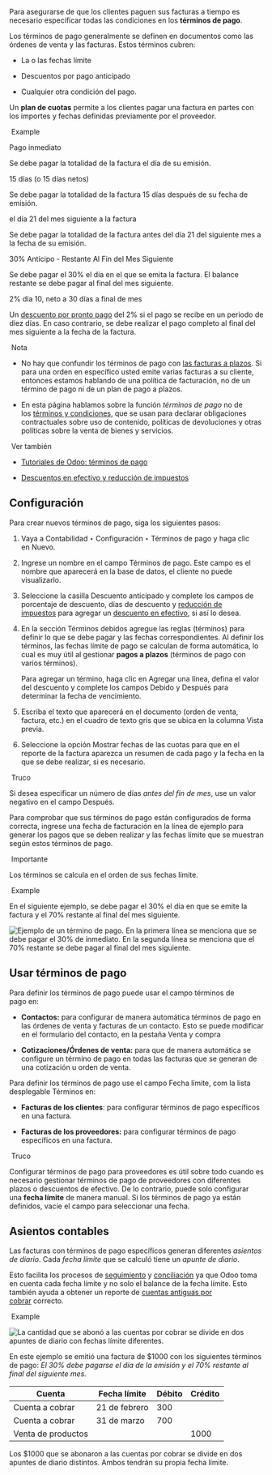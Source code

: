 Para asegurarse de que los clientes paguen sus facturas a tiempo es necesario especificar todas las condiciones en los **términos de pago**.

Los términos de pago generalmente se definen en documentos como las órdenes de venta y las facturas. Estos términos cubren:

- La o las fechas límite
    
- Descuentos por pago anticipado
    
- Cualquier otra condición del pago.
    

Un **plan de cuotas** permite a los clientes pagar una factura en partes con los importes y fechas definidas previamente por el proveedor.

 Example

Pago inmediato

Se debe pagar la totalidad de la factura el día de su emisión.

15 días (o 15 días netos)

Se debe pagar la totalidad de la factura 15 días después de su fecha de emisión.

el día 21 del mes siguiente a la factura

Se debe pagar la totalidad de la factura antes del día 21 del siguiente mes a la fecha de su emisión.

30% Anticipo - Restante Al Fin del Mes Siguiente

Se debe pagar el 30% el día en el que se emita la factura. El balance restante se debe pagar al final del mes siguiente.

2% día 10, neto a 30 días a final de mes

Un [descuento por pronto pago](https://www.odoo.com/documentation/17.0/es/applications/finance/accounting/customer_invoices/cash_discounts.html) del 2% si el pago se recibe en un periodo de diez días. En caso contrario, se debe realizar el pago completo al final del mes siguiente a la fecha de la factura.

 Nota

- No hay que confundir los términos de pago con [las facturas a plazos](https://www.odoo.com/documentation/17.0/es/applications/sales/sales/invoicing/down_payment.html). Si para una orden en específico usted emite varias facturas a su cliente, entonces estamos hablando de una política de facturación, no de un término de pago ni de un plan de pago a plazos.
    
- En esta página hablamos sobre la función _términos de pago_ no de los [términos y condiciones](https://www.odoo.com/documentation/17.0/es/applications/finance/accounting/customer_invoices/terms_conditions.html), que se usan para declarar obligaciones contractuales sobre uso de contenido, políticas de devoluciones y otras políticas sobre la venta de bienes y servicios.
    

 Ver también

- [Tutoriales de Odoo: términos de pago](https://www.odoo.com/slides/slide/payment-terms-1679)
    
- [Descuentos en efectivo y reducción de impuestos](https://www.odoo.com/documentation/17.0/es/applications/finance/accounting/customer_invoices/cash_discounts.html)
    

## Configuración[](https://www.odoo.com/documentation/17.0/es/applications/finance/accounting/customer_invoices/payment_terms.html#configuration "Enlazar permanentemente con este título")

Para crear nuevos términos de pago, siga los siguientes pasos:

1. Vaya a Contabilidad ‣ Configuración ‣ Términos de pago y haga clic en Nuevo.
    
2. Ingrese un nombre en el campo Términos de pago. Este campo es el nombre que aparecerá en la base de datos, el cliente no puede visualizarlo.
    
3. Seleccione la casilla Descuento anticipado y complete los campos de porcentaje de descuento, días de descuento y [reducción de impuestos](https://www.odoo.com/documentation/17.0/es/applications/finance/accounting/customer_invoices/cash_discounts.html#cash-discounts-tax-reductions) para agregar un [descuento en efectivo](https://www.odoo.com/documentation/17.0/es/applications/finance/accounting/customer_invoices/cash_discounts.html), si así lo desea.
    
4. En la sección Términos debidos agregue las reglas (términos) para definir lo que se debe pagar y las fechas correspondientes. Al definir los términos, las fechas límite de pago se calculan de forma automática, lo cual es muy útil al gestionar **pagos a plazos** (términos de pago con varios términos).
    
    Para agregar un término, haga clic en Agregar una línea, defina el valor del descuento y complete los campos Debido y Después para determinar la fecha de vencimiento.
    
5. Escriba el texto que aparecerá en el documento (orden de venta, factura, etc.) en el cuadro de texto gris que se ubica en la columna Vista previa.
    
6. Seleccione la opción Mostrar fechas de las cuotas para que en el reporte de la factura aparezca un resumen de cada pago y la fecha en la que se debe realizar, si es necesario.
    

 Truco

Si desea especificar un número de días _antes del fin de mes_, use un valor negativo en el campo Después.

Para comprobar que sus términos de pago están configurados de forma correcta, ingrese una fecha de facturación en la línea de ejemplo para generar los pagos que se deben realizar y las fechas límite que se muestran según estos términos de pago.

 Importante

Los términos se calcula en el orden de sus fechas límite.

 Example

En el siguiente ejemplo, se debe pagar el 30% el día en que se emite la factura y el 70% restante al final del mes siguiente.

![Ejemplo de un término de pago. En la primera línea se menciona que se debe pagar el 30% de inmediato. En la segunda línea se menciona que  el 70% restante se debe pagar al final del mes siguiente.](https://www.odoo.com/documentation/17.0/es/_images/configuration.png)

## Usar términos de pago[](https://www.odoo.com/documentation/17.0/es/applications/finance/accounting/customer_invoices/payment_terms.html#using-payment-terms "Enlazar permanentemente con este título")

Para definir los términos de pago puede usar el campo términos de pago en:

- **Contactos:** para configurar de manera automática términos de pago en las órdenes de venta y facturas de un contacto. Esto se puede modificar en el formulario del contacto, en la pestaña Venta y compra
    
- **Cotizaciones/Órdenes de venta:** para que de manera automática se configure un término de pago en todas las facturas que se generan de una cotización u orden de venta.
    

Para definir los términos de pago use el campo Fecha límite, com la lista desplegable Términos en:

- **Facturas de los clientes**: para configurar términos de pago específicos en una factura.
    
- **Facturas de los proveedores:** para configurar términos de pago específicos en una factura.
    

 Truco

Configurar términos de pago para proveedores es útil sobre todo cuando es necesario gestionar términos de pago de proveedores con diferentes plazos o descuentos de efectivo. De lo contrario, puede solo configurar una **fecha límite** de manera manual. Si los términos de pago ya están definidos, vacíe el campo para seleccionar una fecha.

## Asientos contables[](https://www.odoo.com/documentation/17.0/es/applications/finance/accounting/customer_invoices/payment_terms.html#journal-entries "Enlazar permanentemente con este título")

Las facturas con términos de pago específicos generan diferentes _asientos de diario_. Cada _fecha límite_ que se calculó tiene un _apunte de diario_.

Esto facilita los procesos de [seguimiento](https://www.odoo.com/documentation/17.0/es/applications/finance/accounting/payments/follow_up.html) y [conciliación](https://www.odoo.com/documentation/17.0/es/applications/finance/accounting/bank/reconciliation.html) ya que Odoo toma en cuenta cada fecha límite y no solo el balance de la fecha límite. Esto también ayuda a obtener un reporte de [cuentas antiguas por cobrar](https://www.odoo.com/documentation/17.0/es/applications/finance/accounting/customer_invoices.html#customer-invoices-aging-report) correcto.

 Example

![La cantidad que se abonó a las cuentas por cobrar se divide en dos apuntes de diario con fechas límite diferentes.](https://www.odoo.com/documentation/17.0/es/_images/journal-entry.png)

En este ejemplo se emitió una factura de $1000 con los siguientes términos de pago: _El 30% debe pagarse el día de la emisión y el 70% restante al final del siguiente mes._

|Cuenta|Fecha límite|Débito|Crédito|
|---|---|---|---|
|Cuenta a cobrar|21 de febrero|300||
|Cuenta a cobrar|31 de marzo|700||
|Venta de productos|||1000|

Los $1000 que se abonaron a las cuentas por cobrar se divide en dos apuntes de diario distintos. Ambos tendrán su propia fecha límite.